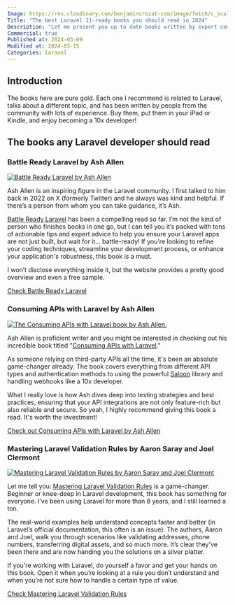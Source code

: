 ```yaml
---
Image: https://res.cloudinary.com/benjamincrozat-com/image/fetch/c_scale,f_webp,q_auto,w_1200/https://github.com/benjamincrozat/content/assets/3613731/5ec2ba9e-7390-4651-a0b0-24e5ac8494a9
Title: "The best Laravel 11-ready books you should read in 2024"
Description: "Let me present you up to date books written by expert community member who knows their subject and will drastically level you up."
Commercial: true
Published at: 2024-03-09
Modified at: 2024-03-15
Categories: laravel
---
```


## Introduction

The books here are pure gold. Each one I recommend is related to Laravel, talks about a different topic, and has been written by people from the community with lots of experience. Buy them, put them in your iPad or Kindle, and enjoy becoming a 10x developer!

## The books any Laravel developer should read

### Battle Ready Laravel by Ash Allen

[![Battle Ready Laravel by Ash Allen](https://res.cloudinary.com/benjamincrozat-com/image/fetch/c_scale,f_webp,q_auto,w_1200/https://github.com/benjamincrozat/content/assets/3613731/7b6f4c49-cf20-49a7-bdd2-3f01f414df29)](/recommends/battle-ready-laravel)

Ash Allen is an inspiring figure in the Laravel community. I first talked to him back in 2022 on X (formerly Twitter) and he always was kind and helpful. If there’s a person from whom you can take guidance, it’s Ash.

[Battle Ready Laravel](/recommends/battle-ready-laravel) has been a compelling read so far. I’m not the kind of person who finishes books in one go, but I can tell you it’s packed with tons of actionable tips and expert advice to help you ensure your Laravel apps are not just built, but wait for it… battle-ready! If you're looking to refine your coding techniques, streamline your development process, or enhance your application's robustness, this book is a must.

I won’t disclose everything inside it, but the website provides a pretty good overview and even a free sample.

[Check Battle Ready Laravel](/recommends/battle-ready-laravel)

### Consuming APIs with Laravel by Ash Allen

[![The Consuming APIs with Laravel book by Ash Allen.](https://github.com/benjamincrozat/content/assets/3613731/5f5e61b5-1ce1-4a31-9ca3-c7ef0cf59636)](/recommends/consuming-apis-laravel)

Ash Allen is proficient writer and you might be interested in checking out his incredible book titled "[Consuming APIs with Laravel](/recommends/consuming-apis-laravel)."

As someone relying on third-party APIs all the time, it's been an absolute game-changer already. The book covers everything from different API types and authentication methods to using the powerful [Saloon](https://docs.saloon.dev) library and handling webhooks like a 10x developer.

What I really love is how Ash dives deep into testing strategies and best practices, ensuring that your API integrations are not only feature-rich but also reliable and secure. So yeah, I highly recommend giving this book a read. It's worth the investment!

[Check out Consuming APIs with Laravel by Ash Allen](/recommends/consuming-apis-laravel)

### Mastering Laravel Validation Rules by Aaron Saray and Joel Clermont

[![Mastering Laravel Validation Rules by Aaron Saray and Joel Clermont](https://res.cloudinary.com/benjamincrozat-com/image/fetch/c_scale,f_webp,q_auto,w_1200/https://github.com/benjamincrozat/content/assets/3613731/49cfa0c3-237d-4967-b7b7-0a93dca71d1a)](/recommends/mastering-laravel-validation-rules)

Let me tell you: [Mastering Laravel Validation Rules](/recommends/mastering-laravel-validation-rules) is a game-changer. Beginner or knee-deep in Laravel development, this book has something for everyone. I’ve been using Laravel for more than 8 years, and I still learned a ton.

The real-world examples help understand concepts faster and better (in Laravel’s official documentation, this often is an issue). The authors, Aaron and Joel, walk you through scenarios like validating addresses, phone numbers, transferring digital assets, and so much more. It’s clear they've been there and are now handing you the solutions on a silver platter.

If you're working with Laravel, do yourself a favor and get your hands on this book. Open it when you’re looking at a rule you don’t understand and when you’re not sure how to handle a certain type of value.

[Check Mastering Laravel Validation Rules](/recommends/mastering-laravel-validation-rules)
